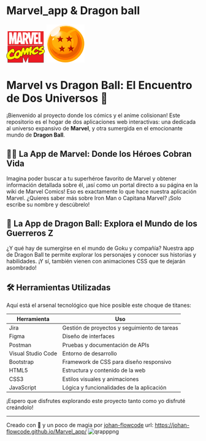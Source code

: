 # Marvel_app & Dragon ball

<img src="img/marvel-logo.png" width="100" alt="Imagen Marvel"/>  <img src="img/dragonimg/esferalogo.png" width="100" alt="Imagen Dragon Ball"/>







# Marvel vs Dragon Ball: El Encuentro de Dos Universos 🐉

¡Bienvenido al proyecto donde los cómics y el anime colisionan! Este repositorio es el hogar de dos aplicaciones web interactivas: una dedicada al universo expansivo de **Marvel**, y otra sumergida en el emocionante mundo de **Dragon Ball**.

## 🦸‍♂️ La App de Marvel: Donde los Héroes Cobran Vida
Imagina poder buscar a tu superhéroe favorito de Marvel y obtener información detallada sobre él, ¡así como un portal directo a su página en la wiki de Marvel Comics! Eso es exactamente lo que hace nuestra aplicación Marvel. ¿Quieres saber más sobre Iron Man o Capitana Marvel? ¡Solo escribe su nombre y descúbrelo!

## 🥋 La App de Dragon Ball: Explora el Mundo de los Guerreros Z
¿Y qué hay de sumergirse en el mundo de Goku y compañía? Nuestra app de Dragon Ball te permite explorar los personajes y conocer sus historias y habilidades. ¡Y sí, también vienen con animaciones CSS que te dejarán asombrado!

## 🛠️ Herramientas Utilizadas
Aquí está el arsenal tecnológico que hice posible este choque de titanes:

| Herramienta       | Uso                                       |
|-------------------|-------------------------------------------|
| Jira              | Gestión de proyectos y seguimiento de tareas |
| Figma             | Diseño de interfaces                       |
| Postman           | Pruebas y documentación de APIs            |
| Visual Studio Code| Entorno de desarrollo                      |
| Bootstrap         | Framework de CSS para diseño responsivo   |
| HTML5             | Estructura y contenido de la web           |
| CSS3              | Estilos visuales y animaciones             |
| JavaScript        | Lógica y funcionalidades de la aplicación  |

¡Espero que disfrutes explorando este proyecto tanto como yo disfruté creándolo!

---

Creado con 🧡 y un poco de magia por [johan-flowcode](https://github.com/johan-flowcode/Marvel_app/tree/dev)  url: https://johan-flowcode.github.io/Marvel_app/ ![qrapppng](https://github.com/johan-flowcode/Marvel_app/assets/147258432/14011531-f39a-49d9-a320-4ea48049b99d)

